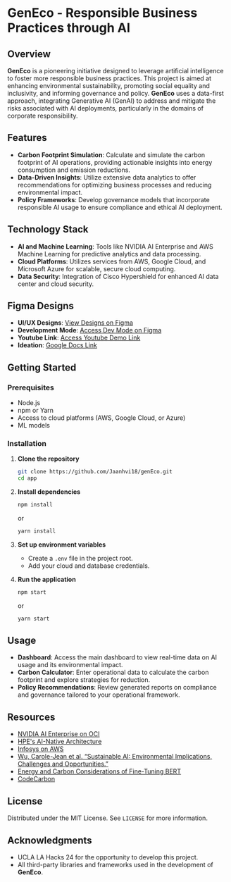 # GenEco - Responsible Business Practices through AI

## Overview
**GenEco** is a pioneering initiative designed to leverage artificial intelligence to foster more responsible business practices. This project is aimed at enhancing environmental sustainability, promoting social equality and inclusivity, and informing governance and policy. **GenEco** uses a data-first approach, integrating Generative AI (GenAI) to address and mitigate the risks associated with AI deployments, particularly in the domains of corporate responsibility.

## Features
- **Carbon Footprint Simulation**: Calculate and simulate the carbon footprint of AI operations, providing actionable insights into energy consumption and emission reductions.
- **Data-Driven Insights**: Utilize extensive data analytics to offer recommendations for optimizing business processes and reducing environmental impact.
- **Policy Frameworks**: Develop governance models that incorporate responsible AI usage to ensure compliance and ethical AI deployment.

## Technology Stack
- **AI and Machine Learning**: Tools like NVIDIA AI Enterprise and AWS Machine Learning for predictive analytics and data processing.
- **Cloud Platforms**: Utilizes services from AWS, Google Cloud, and Microsoft Azure for scalable, secure cloud computing.
- **Data Security**: Integration of Cisco Hypershield for enhanced AI data center and cloud security.

## Figma Designs
- **UI/UX Designs**: [View Designs on Figma](https://www.figma.com/file/jVrVJaUBJZsmNAQOXHVXWq/GenEco?type=design&node-id=0%3A1&mode=design&t=bjOxGlpU4B79GLro-1)
- **Development Mode**: [Access Dev Mode on Figma](https://www.figma.com/file/jVrVJaUBJZsmNAQOXHVXWq/GenEco?type=design&node-id=0%3A1&mode=dev&t=bjOxGlpU4B79GLro-1)
- **Youtube Link**: [Access Youtube Demo Link](https://youtu.be/fLTtcYxWkiw)
- **Ideation**: [Google Docs Link](https://docs.google.com/document/d/1CgE6-VtN0gMLCUjNd7XT5yuw6goQHTMyJWQOKBoLmfs/edit?usp=sharing)
## Getting Started

### Prerequisites
- Node.js
- npm or Yarn
- Access to cloud platforms (AWS, Google Cloud, or Azure)
- ML models

### Installation
1. **Clone the repository**
   ```bash
   git clone https://github.com/Jaanhvi18/genEco.git
   cd app
   ```
2. **Install dependencies**
   ```bash
   npm install
   ```
   or
   ```bash
   yarn install
   ```
3. **Set up environment variables**
   - Create a `.env` file in the project root.
   - Add your cloud and database credentials.
   
4. **Run the application**
   ```bash
   npm start
   ```
   or
   ```bash
   yarn start
   ```

## Usage
- **Dashboard**: Access the main dashboard to view real-time data on AI usage and its environmental impact.
- **Carbon Calculator**: Enter operational data to calculate the carbon footprint and explore strategies for reduction.
- **Policy Recommendations**: Review generated reports on compliance and governance tailored to your operational framework.

## Resources
- [NVIDIA AI Enterprise on OCI](https://www.nvidia.com/en-us/)
- [HPE's AI-Native Architecture](https://www.hpe.com/us/en/newsroom/press-release/2023/11/hewlett-packard-enterprise-fuels-business-transformation-with-new-ai-native-architecture-and-hybrid-cloud-solutions.html)
- [Infosys on AWS](https://aws.amazon.com/partners/infosys/)
- [Wu, Carole-Jean et al. “Sustainable AI: Environmental Implications, Challenges and Opportunities.”](https://www.researchgate.net/publication/355843251_Sustainable_AI_Environmental_Implications_Challenges_and_Opportunities)
- [Energy and Carbon Considerations of Fine-Tuning BERT](https://aclanthology.org/2023.findings-emnlp.607/)
- [CodeCarbon](https://codecarbon.io/#howitwork)


## License
Distributed under the MIT License. See `LICENSE` for more information.

## Acknowledgments
- UCLA LA Hacks 24 for the opportunity to develop this project.
- All third-party libraries and frameworks used in the development of **GenEco**.

